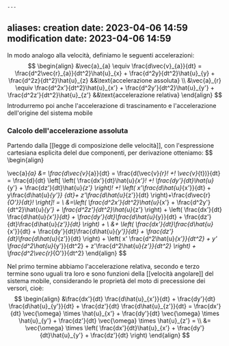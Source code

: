 	---
aliases: 
creation date: 2023-04-06 14:59
modification date: 2023-04-06 14:59
---

In modo analogo alla velocità, definiamo le seguenti accelerazioni:
$$
\begin{align}
&\vec{a}_{a} \equiv \frac{d\vec{v}_{a}}{dt} = \frac{d^2\vec{r}_{a}}{dt^2}\hat{u}_{x} + \frac{d^2y}{dt^2}\hat{u}_{y} + \frac{d^2z}{dt^2}\hat{u}_{z}  &&\text{accelerazione assoluta}   \\
&\vec{a}_{r} \equiv \frac{d^2x'}{dt^2}\hat{u}_{x'} + \frac{d^2y'}{dt^2}\hat{u}_{y'} + \frac{d^2z'}{dt^2}\hat{u}_{z'}  &&\text{accelerazione relativa}
\end{align}
$$
Introdurremo poi anche l'accelerazione di trascinamento e l'accelerazione dell'origine del sistema mobile


### Calcolo dell'accelerazione assoluta
Partendo dalla [[legge di composizione delle velocità]], con l'espressione cartesiana esplicita delel due componenti, per derivazione otteniamo:
$$
\begin{align}

\vec{a}_{a} &= \frac{d\vec{v}_{a}}{dt} = \frac{d(\vec{v}_{r}\! +\! \vec{v}_{t})}{dt} = \frac{d}{dt} \left[ \left( \frac{dx'}{dt}\hat{u}_{x'}\! +\! \frac{dy'}{dt}\hat{u}_{y'} + \frac{dz'}{dt}\hat{u}_{z'}    \right)\! +\! \left( x'\frac{d\hat{u}_{x'}}{dt} + y\frac{d\hat{u}_{y'}} {dt}+ z'\frac{d\hat{u}_{z'}}{dt}    \right)+\frac{d\vec{r}_{O'}}{dt}\!  \right]\!   = \\
&=\left( \frac{d^2x'}{dt^2}\hat{u}_{x'} + \frac{d^2y'}{dt^2}\hat{u}_{y'} + \frac{d^2z'}{dt^2}\hat{u}_{z'}    \right) + \left( \frac{dx'}{dt} \frac{d\hat{u}_{x'}}{dt} + \frac{dy'}{dt}\frac{d\hat{u}_{y}}{dt} + \frac{dz'}{dt}\frac{d\hat{u}_{z'}}{dt}       \right) + \\
&+ \left( \frac{dx'}{dt}\frac{d\hat{u}_{x'}}{dt} + \frac{dy'}{dt}\frac{d\hat{u}_{y'}}{dt} + \frac{dz'}{dt}\frac{d\hat{u}_{z'}}{dt}       \right) + \left( x' \frac{d^2\hat{u}_{x'}}{dt^2} + y' \frac{d^2\hat{u}_{y'}}{dt^2} + z'\frac{d^2\hat{u}_{z'}}{dt^2}   \right) + \frac{d^2\vec{r}_{O'}}{dt^2} 
\end{align}
$$

Nel primo termine abbiamo l'accelerazione relativa, 
secondo e terzo termine sono uguali tra loro e sono funzioni della [[velocità angolare]] del sistema mobile, considerando le proprietà del moto di precessione dei versori, cioè: 
$$ \begin{align}
&\frac{dx'}{dt} \frac{d\hat{u}_{x'}}{dt} + \frac{dy'}{dt} \frac{d\hat{u}_{y'}}{dt} + \frac{dz'}{dt} \frac{d\hat{u}_{z'}}{dt} = \frac{dx'}{dt} \vec{\omega} \times \hat{u}_{x'} + \frac{dy'}{dt} \vec{\omega} \times \hat{u}_{y'} + \frac{dz'}{dt} \vec{\omega} \times \hat{u}_{z'} = \\
&=         \vec{\omega} \times \left( \frac{dx'}{dt}\hat{u}_{x'} + \frac{dy'}{dt}\hat{u}_{y'} + \frac{dz'}{dt}    \right)
\end{align} $$